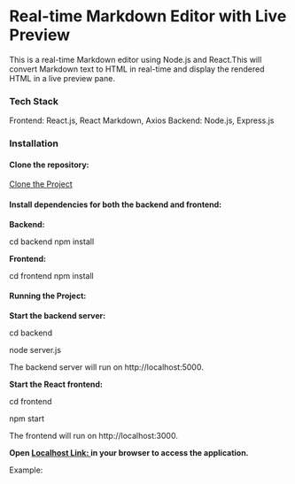 # Real-time Markdown Editor with Live Preview
This is a real-time Markdown editor using Node.js and React.This will convert Markdown text to HTML   in real-time and display the rendered HTML in a live preview pane.

### Tech Stack
Frontend: React.js, React Markdown, Axios
Backend: Node.js, Express.js

### Installation
#### Clone the repository:
[Clone the Project](https://github.com/Vani-Adimulam/neokredProject.git)

#### Install dependencies for both the backend and frontend:
**Backend:**

cd backend
npm install

**Frontend:**

cd frontend
npm install

#### Running the Project:
**Start the backend server:**

cd backend

node server.js

The backend server will run on http://localhost:5000.

**Start the React frontend:**

cd frontend

npm start

The frontend will run on http://localhost:3000.

**Open [Localhost Link: ](http://localhost:3000) in your browser to access the application.**

Example:
<!--
# Heading
## Headin2
### Heading3
#### Heading4

This is a Paragraph 

**List of Programming Languages**

- Python
- Java
- JavaScript

*****************

*List of Technologies*

1. Node.js
2. React.js
3. MongoDB
4. Express.js
-->